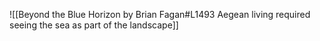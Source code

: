 ![[Beyond the Blue Horizon by Brian Fagan#L1493 Aegean living required seeing the sea as part of the landscape]]